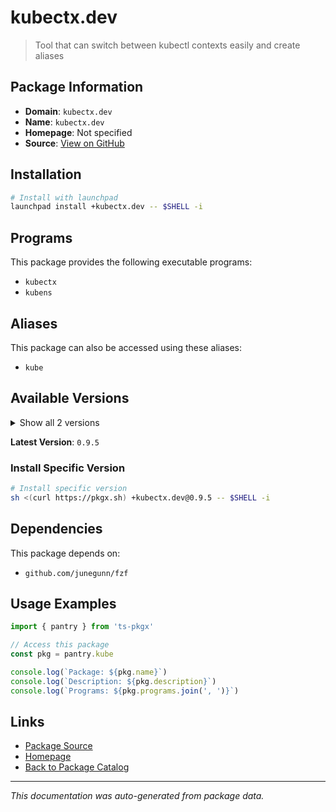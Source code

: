 # kubectx.dev

> Tool that can switch between kubectl contexts easily and create aliases

## Package Information

- **Domain**: `kubectx.dev`
- **Name**: `kubectx.dev`
- **Homepage**: Not specified
- **Source**: [View on GitHub](https://github.com/pkgxdev/pantry/tree/main/projects/kubectx.dev/package.yml)

## Installation

```bash
# Install with launchpad
launchpad install +kubectx.dev -- $SHELL -i
```

## Programs

This package provides the following executable programs:

- `kubectx`
- `kubens`

## Aliases

This package can also be accessed using these aliases:

- `kube`

## Available Versions

<details>
<summary>Show all 2 versions</summary>

- `0.9.5`, `0.9.4`

</details>

**Latest Version**: `0.9.5`

### Install Specific Version

```bash
# Install specific version
sh <(curl https://pkgx.sh) +kubectx.dev@0.9.5 -- $SHELL -i
```

## Dependencies

This package depends on:

- `github.com/junegunn/fzf`

## Usage Examples

```typescript
import { pantry } from 'ts-pkgx'

// Access this package
const pkg = pantry.kube

console.log(`Package: ${pkg.name}`)
console.log(`Description: ${pkg.description}`)
console.log(`Programs: ${pkg.programs.join(', ')}`)
```

## Links

- [Package Source](https://github.com/pkgxdev/pantry/tree/main/projects/kubectx.dev/package.yml)
- [Homepage](#)
- [Back to Package Catalog](../package-catalog.md)

---

*This documentation was auto-generated from package data.*
